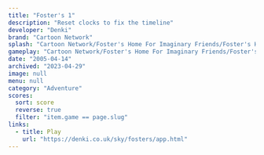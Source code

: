 ```yaml
---
title: "Foster's 1"
description: "Reset clocks to fix the timeline"
developer: "Denki"
brand: "Cartoon Network"
splash: "Cartoon Network/Foster's Home For Imaginary Friends/Foster's Home For Imaginary Friends/Splash.jpg"
gameplay: "Cartoon Network/Foster's Home For Imaginary Friends/Foster's Home For Imaginary Friends/PlayClockRoom.jpg"
date: "2005-04-14"
archived: "2023-04-29"
image: null
menu: null
category: "Adventure"
scores:
  sort: score
  reverse: true
  filter: "item.game == page.slug"
links:
  - title: Play
    url: "https://denki.co.uk/sky/fosters/app.html"
---
```

